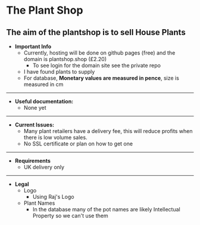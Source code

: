 # The Plant Shop
The aim of the plantshop is to sell House Plants
---
- **Important Info**
   - Currently, hosting will be done on github pages (free) and the domain is plantshop.shop (£2.20)
      - To see login for the domain site see the private repo   
   - I have found plants to supply 
   - For database, <b>Monetary values are measured in pence</b>, size is measured in cm 
---
- **Useful documentation:**
   - None yet
---

- **Current Issues:**
   - Many plant retailers have a delivery fee, this will reduce profits when there is low volume sales.
   - No SSL certificate or plan on how to get one
---
- **Requirements**
   - UK delivery only 
---
- **Legal**
   - Logo 
      - Using Raj's Logo
   - Plant Names
      - In the database many of the pot names are likely Intellectual Property so we can't use them
